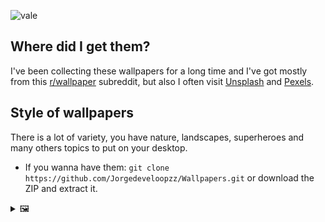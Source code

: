 ![vale](https://user-images.githubusercontent.com/80071604/160773932-7647dbe0-e052-4443-9e41-8d17272e6cbf.png)

## Where did I get them?
I've been collecting these wallpapers for a long time and I've got mostly from this [r/wallpaper](https://www.reddit.com/r/wallpaper/) subreddit, but also I often visit [Unsplash](https://unsplash.com/) and [Pexels](https://www.pexels.com/).

## Style of wallpapers
There is a lot of variety, you have nature, landscapes, superheroes and many others topics to put on your desktop.
* If you wanna have them: `git clone https://github.com/Jorgedeveloopzz/Wallpapers.git` or download the ZIP and extract it.

<details>
  <summary>🖼️</summary>
    <div align="center">
      <img src="https://raw.githubusercontent.com/jorgeloopzz/Wallpapers/main/0008.jpg" width=300>
      <img src="https://raw.githubusercontent.com/jorgeloopzz/Wallpapers/main/0210.jpg" width=300>
      <img src="https://raw.githubusercontent.com/jorgeloopzz/Wallpapers/main/0229.jpg" width=300>
      <img src="https://raw.githubusercontent.com/jorgeloopzz/Wallpapers/main/0143.jpg" width=300>
      <img src="https://raw.githubusercontent.com/jorgeloopzz/Wallpapers/main/0223.png" width=300>
      <img src="https://raw.githubusercontent.com/jorgeloopzz/Wallpapers/main/0180.jpg" width=300>
      <img src="https://raw.githubusercontent.com/jorgeloopzz/Wallpapers/main/0170.jpg" width=300>
      <img src="https://raw.githubusercontent.com/jorgeloopzz/Wallpapers/main/0216.png" width=300>
      <img src="https://raw.githubusercontent.com/jorgeloopzz/Wallpapers/main/0015.jpg" width=300>
      <img src="https://raw.githubusercontent.com/jorgeloopzz/Wallpapers/main/0050.jpg" width=300>
      <img src="https://raw.githubusercontent.com/jorgeloopzz/Wallpapers/main/0052.jpg" width=300>
      <img src="https://raw.githubusercontent.com/jorgeloopzz/Wallpapers/main/0069.jpg" width=300>
    </div>
</details>

